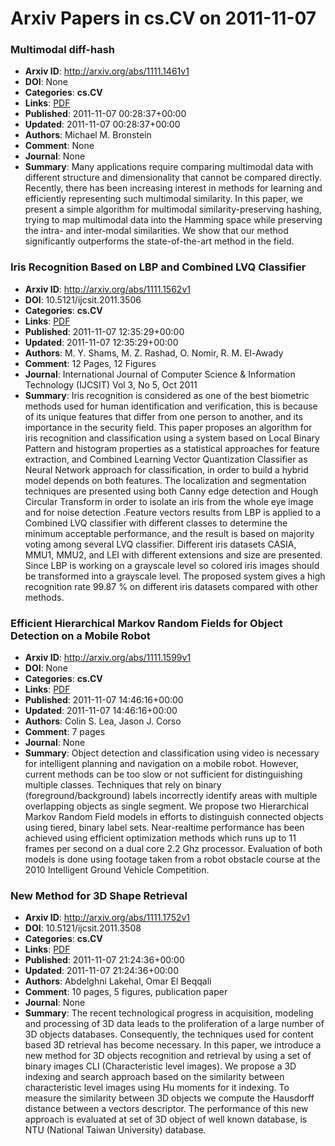 # Arxiv Papers in cs.CV on 2011-11-07
### Multimodal diff-hash
- **Arxiv ID**: http://arxiv.org/abs/1111.1461v1
- **DOI**: None
- **Categories**: **cs.CV**
- **Links**: [PDF](http://arxiv.org/pdf/1111.1461v1)
- **Published**: 2011-11-07 00:28:37+00:00
- **Updated**: 2011-11-07 00:28:37+00:00
- **Authors**: Michael M. Bronstein
- **Comment**: None
- **Journal**: None
- **Summary**: Many applications require comparing multimodal data with different structure and dimensionality that cannot be compared directly. Recently, there has been increasing interest in methods for learning and efficiently representing such multimodal similarity. In this paper, we present a simple algorithm for multimodal similarity-preserving hashing, trying to map multimodal data into the Hamming space while preserving the intra- and inter-modal similarities. We show that our method significantly outperforms the state-of-the-art method in the field.



### Iris Recognition Based on LBP and Combined LVQ Classifier
- **Arxiv ID**: http://arxiv.org/abs/1111.1562v1
- **DOI**: 10.5121/ijcsit.2011.3506
- **Categories**: **cs.CV**
- **Links**: [PDF](http://arxiv.org/pdf/1111.1562v1)
- **Published**: 2011-11-07 12:35:29+00:00
- **Updated**: 2011-11-07 12:35:29+00:00
- **Authors**: M. Y. Shams, M. Z. Rashad, O. Nomir, R. M. El-Awady
- **Comment**: 12 Pages, 12 Figures
- **Journal**: International Journal of Computer Science & Information Technology
  (IJCSIT) Vol 3, No 5, Oct 2011
- **Summary**: Iris recognition is considered as one of the best biometric methods used for human identification and verification, this is because of its unique features that differ from one person to another, and its importance in the security field. This paper proposes an algorithm for iris recognition and classification using a system based on Local Binary Pattern and histogram properties as a statistical approaches for feature extraction, and Combined Learning Vector Quantization Classifier as Neural Network approach for classification, in order to build a hybrid model depends on both features. The localization and segmentation techniques are presented using both Canny edge detection and Hough Circular Transform in order to isolate an iris from the whole eye image and for noise detection .Feature vectors results from LBP is applied to a Combined LVQ classifier with different classes to determine the minimum acceptable performance, and the result is based on majority voting among several LVQ classifier. Different iris datasets CASIA, MMU1, MMU2, and LEI with different extensions and size are presented. Since LBP is working on a grayscale level so colored iris images should be transformed into a grayscale level. The proposed system gives a high recognition rate 99.87 % on different iris datasets compared with other methods.



### Efficient Hierarchical Markov Random Fields for Object Detection on a Mobile Robot
- **Arxiv ID**: http://arxiv.org/abs/1111.1599v1
- **DOI**: None
- **Categories**: **cs.CV**
- **Links**: [PDF](http://arxiv.org/pdf/1111.1599v1)
- **Published**: 2011-11-07 14:46:16+00:00
- **Updated**: 2011-11-07 14:46:16+00:00
- **Authors**: Colin S. Lea, Jason J. Corso
- **Comment**: 7 pages
- **Journal**: None
- **Summary**: Object detection and classification using video is necessary for intelligent planning and navigation on a mobile robot. However, current methods can be too slow or not sufficient for distinguishing multiple classes. Techniques that rely on binary (foreground/background) labels incorrectly identify areas with multiple overlapping objects as single segment. We propose two Hierarchical Markov Random Field models in efforts to distinguish connected objects using tiered, binary label sets. Near-realtime performance has been achieved using efficient optimization methods which runs up to 11 frames per second on a dual core 2.2 Ghz processor. Evaluation of both models is done using footage taken from a robot obstacle course at the 2010 Intelligent Ground Vehicle Competition.



### New Method for 3D Shape Retrieval
- **Arxiv ID**: http://arxiv.org/abs/1111.1752v1
- **DOI**: 10.5121/ijcsit.2011.3508
- **Categories**: **cs.CV**
- **Links**: [PDF](http://arxiv.org/pdf/1111.1752v1)
- **Published**: 2011-11-07 21:24:36+00:00
- **Updated**: 2011-11-07 21:24:36+00:00
- **Authors**: Abdelghni Lakehal, Omar El Beqqali
- **Comment**: 10 pages, 5 figures, publication paper
- **Journal**: None
- **Summary**: The recent technological progress in acquisition, modeling and processing of 3D data leads to the proliferation of a large number of 3D objects databases. Consequently, the techniques used for content based 3D retrieval has become necessary. In this paper, we introduce a new method for 3D objects recognition and retrieval by using a set of binary images CLI (Characteristic level images). We propose a 3D indexing and search approach based on the similarity between characteristic level images using Hu moments for it indexing. To measure the similarity between 3D objects we compute the Hausdorff distance between a vectors descriptor. The performance of this new approach is evaluated at set of 3D object of well known database, is NTU (National Taiwan University) database.



